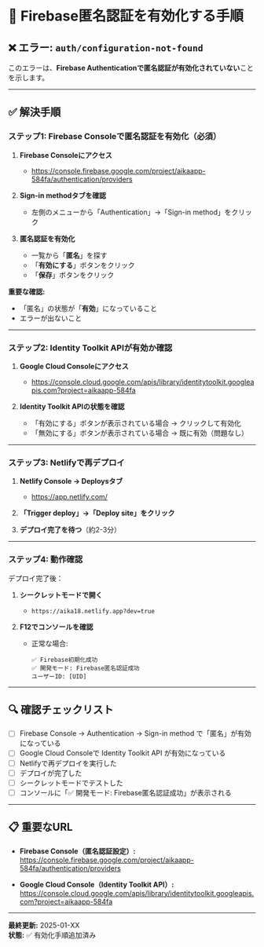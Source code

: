 # 🔐 Firebase匿名認証を有効化する手順

## ❌ エラー: `auth/configuration-not-found`

このエラーは、**Firebase Authenticationで匿名認証が有効化されていない**ことを示します。

---

## ✅ 解決手順

### ステップ1: Firebase Consoleで匿名認証を有効化（必須）

1. **Firebase Consoleにアクセス**
   - https://console.firebase.google.com/project/aikaapp-584fa/authentication/providers

2. **Sign-in methodタブを確認**
   - 左側のメニューから「Authentication」→「Sign-in method」をクリック

3. **匿名認証を有効化**
   - 一覧から「**匿名**」を探す
   - 「**有効にする**」ボタンをクリック
   - 「**保存**」ボタンをクリック

**重要な確認:**
- 「匿名」の状態が「**有効**」になっていること
- エラーが出ないこと

---

### ステップ2: Identity Toolkit APIが有効か確認

1. **Google Cloud Consoleにアクセス**
   - https://console.cloud.google.com/apis/library/identitytoolkit.googleapis.com?project=aikaapp-584fa

2. **Identity Toolkit APIの状態を確認**
   - 「有効にする」ボタンが表示されている場合 → クリックして有効化
   - 「無効にする」ボタンが表示されている場合 → 既に有効（問題なし）

---

### ステップ3: Netlifyで再デプロイ

1. **Netlify Console → Deploysタブ**
   - https://app.netlify.com/

2. **「Trigger deploy」→「Deploy site」をクリック**

3. **デプロイ完了を待つ**（約2-3分）

---

### ステップ4: 動作確認

デプロイ完了後：

1. **シークレットモードで開く**
   - `https://aika18.netlify.app?dev=true`

2. **F12でコンソールを確認**
   - 正常な場合:
     ```
     ✅ Firebase初期化成功
     ✅ 開発モード: Firebase匿名認証成功
     ユーザーID: [UID]
     ```

---

## 🔍 確認チェックリスト

- [ ] Firebase Console → Authentication → Sign-in method で「匿名」が有効になっている
- [ ] Google Cloud Consoleで Identity Toolkit API が有効になっている
- [ ] Netlifyで再デプロイを実行した
- [ ] デプロイが完了した
- [ ] シークレットモードでテストした
- [ ] コンソールに「✅ 開発モード: Firebase匿名認証成功」が表示される

---

## 📋 重要なURL

- **Firebase Console（匿名認証設定）:**
  https://console.firebase.google.com/project/aikaapp-584fa/authentication/providers

- **Google Cloud Console（Identity Toolkit API）:**
  https://console.cloud.google.com/apis/library/identitytoolkit.googleapis.com?project=aikaapp-584fa

---

**最終更新:** 2025-01-XX  
**状態:** ✅ 有効化手順追加済み



